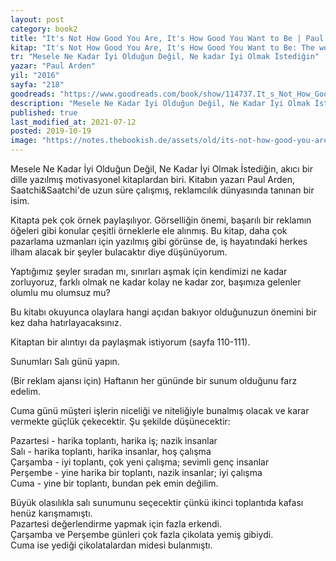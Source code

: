 ```yaml
---
layout: post  
category: book2  
title: "It's Not How Good You Are, It's How Good You Want to Be | Paul Arden (Kitap)"  
kitap: "It's Not How Good You Are, It's How Good You Want to Be: The world's best selling book"  
tr: "Mesele Ne Kadar İyi Olduğun Değil, Ne kadar İyi Olmak İstediğin"  
yazar: "Paul Arden"  
yil: "2016"  
sayfa: "218"  
goodreads: "https://www.goodreads.com/book/show/114737.It_s_Not_How_Good_You_Are_It_s_How_Good_You_Want_To_Be"
description: "Mesele Ne Kadar İyi Olduğun Değil, Ne Kadar İyi Olmak İstediğin, görselliğin önemi, başarılı bir reklamın öğeleri gibi konulara odaklanıyor."
published: true
last_modified_at: 2021-07-12
posted: 2019-10-19
image: "https://notes.thebookish.de/assets/old/its-not-how-good-you-are-its-how-good-you-want-to-be.jpg"
---
```


Mesele Ne Kadar İyi Olduğun Değil, Ne Kadar İyi Olmak İstediğin, akıcı bir dille yazılmış motivasyonel kitaplardan biri. Kitabın yazarı Paul Arden, Saatchi&Saatchi'de uzun süre çalışmış, reklamcılık dünyasında tanınan bir isim.  
  
Kitapta pek çok örnek paylaşılıyor. Görselliğin önemi, başarılı bir reklamın öğeleri gibi konular çeşitli örneklerle ele alınmış. Bu kitap, daha çok pazarlama uzmanları için yazılmış gibi görünse de, iş hayatındaki herkes ilham alacak bir şeyler bulacaktır diye düşünüyorum.  
  
Yaptığımız şeyler sıradan mı, sınırları aşmak için kendimizi ne kadar zorluyoruz, farklı olmak ne kadar kolay ne kadar zor, başımıza gelenler olumlu mu olumsuz mu?  
  
Bu kitabı okuyunca olaylara hangi açıdan bakıyor olduğunuzun önemini bir kez daha hatırlayacaksınız.  
  
Kitaptan bir alıntıyı da paylaşmak istiyorum (sayfa 110-111).  
  
Sunumları Salı günü yapın.  
  
(Bir reklam ajansı için) Haftanın her gününde bir sunum olduğunu farz edelim.  
  
Cuma günü müşteri işlerin niceliği ve niteliğiyle bunalmış olacak ve karar vermekte güçlük çekecektir. Şu şekilde düşünecektir:  
  
Pazartesi - harika toplantı, harika iş; nazik insanlar  
Salı - harika toplantı, harika insanlar, hoş çalışma  
Çarşamba - iyi toplantı, çok yeni çalışma; sevimli genç insanlar  
Perşembe - yine harika bir toplantı, nazik insanlar; iyi çalışma  
Cuma - yine bir toplantı, bundan pek emin değilim.  
  
Büyük olasılıkla salı sunumunu seçecektir çünkü ikinci toplantıda kafası henüz karışmamıştı.  
Pazartesi değerlendirme yapmak için fazla erkendi.  
Çarşamba ve Perşembe günleri çok fazla çikolata yemiş gibiydi.  
Cuma ise yediği çikolatalardan midesi bulanmıştı.  
  
